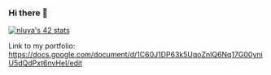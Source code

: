 ### Hi there 👋
[![nluya's 42 stats](https://badge42.herokuapp.com/api/stats/nluya?privacyEmail=true)](https://github.com/JaeSeoKim/badge42)

Link to my portfolio: https://docs.google.com/document/d/1C60J1DP63k5UqoZnlQ6Nq17G00yniU5dQdPxt6nvHeI/edit

<!--
**Elmashack/Elmashack** is a ✨ _special_ ✨ repository because its `README.md` (this file) appears on your GitHub profile.

Here are some ideas to get you started:

- 🔭 I’m currently working on ...
- 🌱 I’m currently learning ...
- 👯 I’m looking to collaborate on ...
- 🤔 I’m looking for help with ...
- 💬 Ask me about ...
- 📫 How to reach me: ...
- 😄 Pronouns: ...
- ⚡ Fun fact: ...
-->
